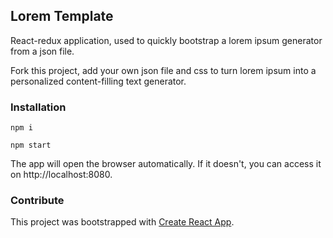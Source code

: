 

## Lorem Template

React-redux application, used to quickly bootstrap a lorem ipsum generator from a json file.

Fork this project, add your own json file and css to turn lorem ipsum into a personalized content-filling text generator.


### Installation

```
npm i
```

```
npm start
```

The app will open the browser automatically. If it doesn't, you can access it on http://localhost:8080.

### Contribute

This project was bootstrapped with [Create React App](https://github.com/facebookincubator/create-react-app).
